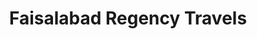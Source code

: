 ---
title: "Faisalabad Regency Travels"
url: /faisalabad/faisalabad-regency-travels/
shop: travel agency
---